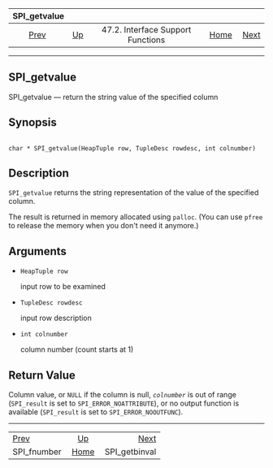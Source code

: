 <!--?xml version="1.0" encoding="UTF-8" standalone="no"?-->

|                SPI\_getvalue                |                                                                      |                                   |                                                       |                                                 |
| :-----------------------------------------: | :------------------------------------------------------------------- | :-------------------------------: | ----------------------------------------------------: | ----------------------------------------------: |
| [Prev](spi-spi-fnumber.html "SPI_fnumber")  | [Up](spi-interface-support.html "47.2. Interface Support Functions") | 47.2. Interface Support Functions | [Home](index.html "PostgreSQL 17devel Documentation") |  [Next](spi-spi-getbinval.html "SPI_getbinval") |

***

## SPI\_getvalue

SPI\_getvalue — return the string value of the specified column

## Synopsis

```

char * SPI_getvalue(HeapTuple row, TupleDesc rowdesc, int colnumber)
```

## Description

`SPI_getvalue` returns the string representation of the value of the specified column.

The result is returned in memory allocated using `palloc`. (You can use `pfree` to release the memory when you don't need it anymore.)

## Arguments

* `HeapTuple row`

    input row to be examined

* `TupleDesc rowdesc`

    input row description

* `int colnumber`

    column number (count starts at 1)

## Return Value

Column value, or `NULL` if the column is null, *`colnumber`* is out of range (`SPI_result` is set to `SPI_ERROR_NOATTRIBUTE`), or no output function is available (`SPI_result` is set to `SPI_ERROR_NOOUTFUNC`).

***

|                                             |                                                                      |                                                 |
| :------------------------------------------ | :------------------------------------------------------------------: | ----------------------------------------------: |
| [Prev](spi-spi-fnumber.html "SPI_fnumber")  | [Up](spi-interface-support.html "47.2. Interface Support Functions") |  [Next](spi-spi-getbinval.html "SPI_getbinval") |
| SPI\_fnumber                                |         [Home](index.html "PostgreSQL 17devel Documentation")        |                                  SPI\_getbinval |

